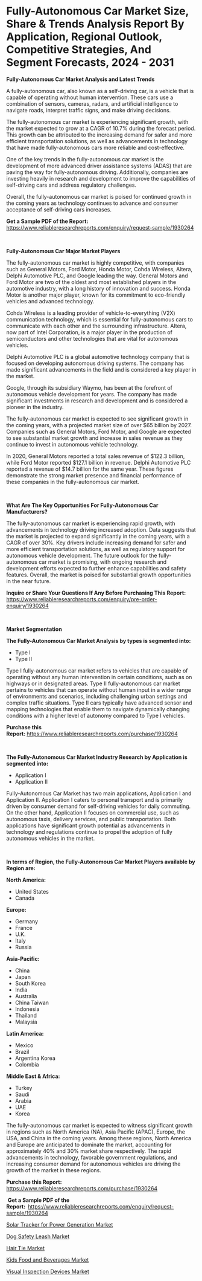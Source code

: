 <p><h1>Fully-Autonomous Car Market Size, Share & Trends Analysis Report By Application, Regional Outlook, Competitive Strategies, And Segment Forecasts, 2024 - 2031</h1></p><p><strong>Fully-Autonomous Car Market Analysis and Latest Trends</strong></p>
<p><p>A fully-autonomous car, also known as a self-driving car, is a vehicle that is capable of operating without human intervention. These cars use a combination of sensors, cameras, radars, and artificial intelligence to navigate roads, interpret traffic signs, and make driving decisions.</p><p>The fully-autonomous car market is experiencing significant growth, with the market expected to grow at a CAGR of 10.7% during the forecast period. This growth can be attributed to the increasing demand for safer and more efficient transportation solutions, as well as advancements in technology that have made fully-autonomous cars more reliable and cost-effective.</p><p>One of the key trends in the fully-autonomous car market is the development of more advanced driver assistance systems (ADAS) that are paving the way for fully-autonomous driving. Additionally, companies are investing heavily in research and development to improve the capabilities of self-driving cars and address regulatory challenges.</p><p>Overall, the fully-autonomous car market is poised for continued growth in the coming years as technology continues to advance and consumer acceptance of self-driving cars increases.</p></p>
<p><strong>Get a Sample PDF of the Report:&nbsp;</strong> <a href="https://www.reliableresearchreports.com/enquiry/request-sample/1930264">https://www.reliableresearchreports.com/enquiry/request-sample/1930264</a></p>
<p>&nbsp;</p>
<p><strong>Fully-Autonomous Car Major Market Players</strong></p>
<p><p>The fully-autonomous car market is highly competitive, with companies such as General Motors, Ford Motor, Honda Motor, Cohda Wireless, Altera, Delphi Automotive PLC, and Google leading the way. General Motors and Ford Motor are two of the oldest and most established players in the automotive industry, with a long history of innovation and success. Honda Motor is another major player, known for its commitment to eco-friendly vehicles and advanced technology.</p><p>Cohda Wireless is a leading provider of vehicle-to-everything (V2X) communication technology, which is essential for fully-autonomous cars to communicate with each other and the surrounding infrastructure. Altera, now part of Intel Corporation, is a major player in the production of semiconductors and other technologies that are vital for autonomous vehicles.</p><p>Delphi Automotive PLC is a global automotive technology company that is focused on developing autonomous driving systems. The company has made significant advancements in the field and is considered a key player in the market.</p><p>Google, through its subsidiary Waymo, has been at the forefront of autonomous vehicle development for years. The company has made significant investments in research and development and is considered a pioneer in the industry.</p><p>The fully-autonomous car market is expected to see significant growth in the coming years, with a projected market size of over $65 billion by 2027. Companies such as General Motors, Ford Motor, and Google are expected to see substantial market growth and increase in sales revenue as they continue to invest in autonomous vehicle technology.</p><p>In 2020, General Motors reported a total sales revenue of $122.3 billion, while Ford Motor reported $127.1 billion in revenue. Delphi Automotive PLC reported a revenue of $14.7 billion for the same year. These figures demonstrate the strong market presence and financial performance of these companies in the fully-autonomous car market.</p></p>
<p>&nbsp;</p>
<p><strong>What Are The Key Opportunities For Fully-Autonomous Car Manufacturers?</strong></p>
<p><p>The fully-autonomous car market is experiencing rapid growth, with advancements in technology driving increased adoption. Data suggests that the market is projected to expand significantly in the coming years, with a CAGR of over 30%. Key drivers include increasing demand for safer and more efficient transportation solutions, as well as regulatory support for autonomous vehicle development. The future outlook for the fully-autonomous car market is promising, with ongoing research and development efforts expected to further enhance capabilities and safety features. Overall, the market is poised for substantial growth opportunities in the near future.</p></p>
<p><strong>Inquire or Share Your Questions If Any Before Purchasing This Report:</strong> <a href="https://www.reliableresearchreports.com/enquiry/pre-order-enquiry/1930264">https://www.reliableresearchreports.com/enquiry/pre-order-enquiry/1930264</a></p>
<p>&nbsp;</p>
<p><strong>Market Segmentation</strong></p>
<p><strong>The Fully-Autonomous Car Market Analysis by types is segmented into:</strong></p>
<p><ul><li>Type I</li><li>Type II</li></ul></p>
<p><p>Type I fully-autonomous car market refers to vehicles that are capable of operating without any human intervention in certain conditions, such as on highways or in designated areas. Type II fully-autonomous car market pertains to vehicles that can operate without human input in a wider range of environments and scenarios, including challenging urban settings and complex traffic situations. Type II cars typically have advanced sensor and mapping technologies that enable them to navigate dynamically changing conditions with a higher level of autonomy compared to Type I vehicles.</p></p>
<p><strong>Purchase this Report:&nbsp;</strong><a href="https://www.reliableresearchreports.com/purchase/1930264">https://www.reliableresearchreports.com/purchase/1930264</a></p>
<p>&nbsp;</p>
<p><strong>The Fully-Autonomous Car Market Industry Research by Application is segmented into:</strong></p>
<p><ul><li>Application I</li><li>Application II</li></ul></p>
<p><p>Fully-Autonomous Car Market has two main applications, Application I and Application II. Application I caters to personal transport and is primarily driven by consumer demand for self-driving vehicles for daily commuting. On the other hand, Application II focuses on commercial use, such as autonomous taxis, delivery services, and public transportation. Both applications have significant growth potential as advancements in technology and regulations continue to propel the adoption of fully autonomous vehicles in the market.</p></p>
<p>&nbsp;</p>
<p><strong>In terms of Region, the Fully-Autonomous Car Market Players available by Region are:</strong></p>
<p>
    <p> <strong> North America: </strong>
        <ul>
            <li>United States</li>
            <li>Canada</li>
        </ul>
        </p> 
    <p> <strong> Europe: </strong>
        <ul>
            <li>Germany</li>
            <li>France</li>
            <li>U.K.</li>
            <li>Italy</li>
            <li>Russia</li>
        </ul>
        </p> 
    <p> <strong> Asia-Pacific: </strong>
        <ul>
            <li>China</li>
            <li>Japan</li>
            <li>South Korea</li>
            <li>India</li>
            <li>Australia</li>
            <li>China Taiwan</li>
            <li>Indonesia</li>
            <li>Thailand</li>
            <li>Malaysia</li>
        </ul>
        </p> 
    <p> <strong> Latin America: </strong>
        <ul>
            <li>Mexico</li>
            <li>Brazil</li>
            <li>Argentina Korea</li>
            <li>Colombia</li>
        </ul>
        </p> 
    <p> <strong> Middle East & Africa: </strong>
        <ul>
            <li>Turkey</li>
            <li>Saudi</li>
            <li>Arabia</li>
            <li>UAE</li>
            <li>Korea</li>
        </ul>
    </p>
    </p>
<p><p>The fully-autonomous car market is expected to witness significant growth in regions such as North America (NA), Asia Pacific (APAC), Europe, the USA, and China in the coming years. Among these regions, North America and Europe are anticipated to dominate the market, accounting for approximately 40% and 30% market share respectively. The rapid advancements in technology, favorable government regulations, and increasing consumer demand for autonomous vehicles are driving the growth of the market in these regions.</p></p>
<p><strong>Purchase this Report: </strong><a href="https://www.reliableresearchreports.com/purchase/1930264">https://www.reliableresearchreports.com/purchase/1930264</a></p>
<p>&nbsp;<strong>Get a Sample PDF of the Report:&nbsp;&nbsp;</strong><a href="https://www.reliableresearchreports.com/enquiry/request-sample/1930264">https://www.reliableresearchreports.com/enquiry/request-sample/1930264</a></p>
<p><strong></strong></p>
<p><p><a href="https://cute-banjo-8ca.notion.site/Solar-Tracker-for-Power-Generation-Market-Size-Furnishes-Valuable-Information-Encompassing-Market-Sh-ff88a7aa3f28428ba2f7a988fb0c08e0">Solar Tracker for Power Generation Market</a></p><p><a href="https://view.publitas.com/reportprime-1/dog-safety-leash-market-size-share-trends-analysis-report-by-material-by-type-by-end-user-by-region-and-segment-forecasts-2024-2031/">Dog Safety Leash Market</a></p><p><a href="https://view.publitas.com/reportprime-1/hair-tie-market-insights-market-players-and-forecast-till-2031/">Hair Tie Market</a></p><p><a href="https://github.com/gamblestampleyjenny50m5sl6/Market-Research-Report-List-1/blob/main/kids-food-and-beverages-market.md">Kids Food and Beverages Market</a></p><p><a href="https://meowing-lemming-dd3.notion.site/Visual-Inspection-Devices-Market-with-the-goal-of-estimating-the-market-size-and-future-growth-poten-ec8268256da441d5b2fc26e5416aacea">Visual Inspection Devices Market</a></p></p>